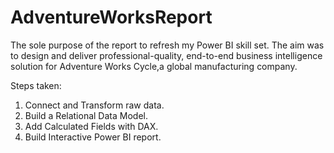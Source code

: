 # AdventureWorksReport

The sole purpose of the report to refresh my Power BI skill set.
The aim was to design and deliver professional-quality, 
end-to-end business intelligence solution for Adventure Works Cycle,a global manufacturing company.

Steps taken:
1. Connect and Transform raw data.
2. Build a Relational Data Model.
3. Add Calculated Fields with DAX.
4. Build Interactive Power BI report.
